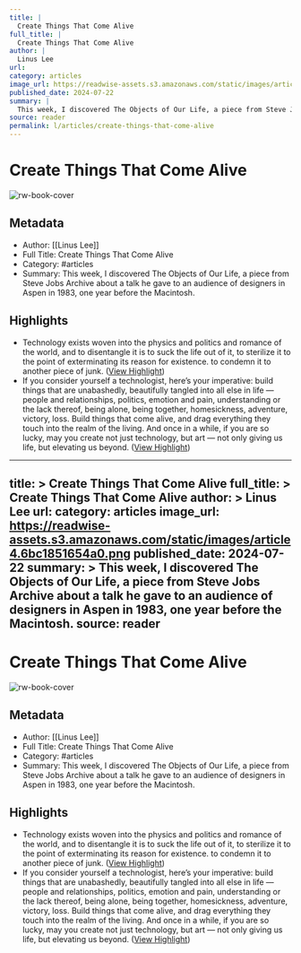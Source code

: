 ```yaml
---
title: |
  Create Things That Come Alive
full_title: |
  Create Things That Come Alive
author: |
  Linus Lee
url: 
category: articles
image_url: https://readwise-assets.s3.amazonaws.com/static/images/article4.6bc1851654a0.png
published_date: 2024-07-22
summary: |
  This week, I discovered The Objects of Our Life, a piece from Steve Jobs Archive about a talk he gave to an audience of designers in Aspen in 1983, one year before the Macintosh.
source: reader
permalink: l/articles/create-things-that-come-alive
---
```

# Create Things That Come Alive

![rw-book-cover](https://readwise-assets.s3.amazonaws.com/static/images/article4.6bc1851654a0.png)

## Metadata
- Author: [[Linus Lee]]
- Full Title: Create Things That Come Alive
- Category: #articles
- Summary: This week, I discovered The Objects of Our Life, a piece from Steve Jobs Archive about a talk he gave to an audience of designers in Aspen in 1983, one year before the Macintosh.

## Highlights
- Technology exists woven into the physics and politics and romance of the world, and to disentangle it is to suck the life out of it, to sterilize it to the point of exterminating its reason for existence. to condemn it to another piece of junk. ([View Highlight](https://read.readwise.io/read/01j3ctgy58gffxfag3hn5mhnze))
- If you consider yourself a technologist, here’s your imperative: build things that are unabashedly, beautifully tangled into all else in life — people and relationships, politics, emotion and pain, understanding or the lack thereof, being alone, being together, homesickness, adventure, victory, loss. Build things that come alive, and drag everything they touch into the realm of the living. And once in a while, if you are so lucky, may you create not just technology, but art — not only giving us life, but elevating us beyond. ([View Highlight](https://read.readwise.io/read/01j3ctgtjwkr85q0fap9j2k0dy))


---
title: >
  Create Things That Come Alive
full_title: >
  Create Things That Come Alive
author: >
  Linus Lee
url: 
category: articles
image_url: https://readwise-assets.s3.amazonaws.com/static/images/article4.6bc1851654a0.png
published_date: 2024-07-22
summary: >
  This week, I discovered The Objects of Our Life, a piece from Steve Jobs Archive about a talk he gave to an audience of designers in Aspen in 1983, one year before the Macintosh.
source: reader
---
# Create Things That Come Alive

![rw-book-cover](https://readwise-assets.s3.amazonaws.com/static/images/article4.6bc1851654a0.png)

## Metadata
- Author: [[Linus Lee]]
- Full Title: Create Things That Come Alive
- Category: #articles
- Summary: This week, I discovered The Objects of Our Life, a piece from Steve Jobs Archive about a talk he gave to an audience of designers in Aspen in 1983, one year before the Macintosh.

## Highlights
- Technology exists woven into the physics and politics and romance of the world, and to disentangle it is to suck the life out of it, to sterilize it to the point of exterminating its reason for existence. to condemn it to another piece of junk. ([View Highlight](https://read.readwise.io/read/01j3ctgy58gffxfag3hn5mhnze))
- If you consider yourself a technologist, here’s your imperative: build things that are unabashedly, beautifully tangled into all else in life — people and relationships, politics, emotion and pain, understanding or the lack thereof, being alone, being together, homesickness, adventure, victory, loss. Build things that come alive, and drag everything they touch into the realm of the living. And once in a while, if you are so lucky, may you create not just technology, but art — not only giving us life, but elevating us beyond. ([View Highlight](https://read.readwise.io/read/01j3ctgtjwkr85q0fap9j2k0dy))


